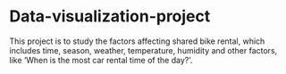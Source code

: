 # Data-visualization-project
This project is to study the factors affecting shared bike rental, which includes time, season, weather, temperature, humidity and other factors, like ‘When is the most car rental time of the day?’.
